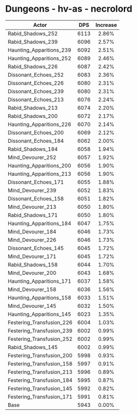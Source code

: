 # Dungeons - hv-as - necrolord
| Actor | DPS | Increase |
|---|:---:|:---:|
|Rabid_Shadows_252|6113|2.86%|
|Rabid_Shadows_239|6096|2.57%|
|Haunting_Apparitions_239|6092|2.51%|
|Haunting_Apparitions_252|6089|2.46%|
|Rabid_Shadows_226|6087|2.42%|
|Dissonant_Echoes_252|6083|2.36%|
|Dissonant_Echoes_226|6080|2.31%|
|Dissonant_Echoes_239|6080|2.31%|
|Dissonant_Echoes_213|6076|2.24%|
|Rabid_Shadows_213|6074|2.20%|
|Rabid_Shadows_200|6072|2.17%|
|Haunting_Apparitions_226|6070|2.14%|
|Dissonant_Echoes_200|6069|2.12%|
|Dissonant_Echoes_184|6062|2.00%|
|Rabid_Shadows_184|6058|1.94%|
|Mind_Devourer_252|6057|1.92%|
|Haunting_Apparitions_200|6056|1.90%|
|Haunting_Apparitions_213|6056|1.90%|
|Dissonant_Echoes_171|6055|1.88%|
|Mind_Devourer_239|6052|1.83%|
|Dissonant_Echoes_158|6051|1.82%|
|Mind_Devourer_213|6050|1.80%|
|Rabid_Shadows_171|6050|1.80%|
|Haunting_Apparitions_184|6047|1.75%|
|Mind_Devourer_184|6046|1.73%|
|Mind_Devourer_226|6046|1.73%|
|Dissonant_Echoes_145|6045|1.72%|
|Mind_Devourer_171|6045|1.72%|
|Rabid_Shadows_158|6044|1.70%|
|Mind_Devourer_200|6043|1.68%|
|Haunting_Apparitions_171|6037|1.58%|
|Mind_Devourer_158|6036|1.56%|
|Haunting_Apparitions_158|6033|1.51%|
|Mind_Devourer_145|6032|1.50%|
|Haunting_Apparitions_145|6023|1.35%|
|Festering_Transfusion_226|6004|1.03%|
|Festering_Transfusion_239|6002|0.99%|
|Festering_Transfusion_252|6002|0.99%|
|Rabid_Shadows_145|6002|0.99%|
|Festering_Transfusion_200|5998|0.93%|
|Festering_Transfusion_158|5997|0.91%|
|Festering_Transfusion_213|5996|0.89%|
|Festering_Transfusion_184|5995|0.87%|
|Festering_Transfusion_145|5992|0.82%|
|Festering_Transfusion_171|5991|0.81%|
|Base|5943|0.00%|

